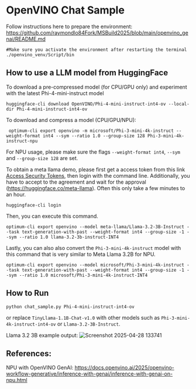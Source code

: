 # OpenVINO Chat Sample

Follow instructions here to prepare the environment:
https://github.com/raymondlo84Fork/MSBuild2025/blob/main/openvino_genai/README.md

```
#Make sure you activate the environment after restarting the terminal
./openvino_venv/Script/bin
```

## How to use a LLM model from HuggingFace

To download a pre-compressed model (for CPU/GPU only) and experiment with the latest Phi-4-mini-instruct model
```
huggingface-cli download OpenVINO/Phi-4-mini-instruct-int4-ov --local-dir Phi-4-mini-instruct-int4-ov
```

To download and compress a model (CPU/GPU/NPU):
```
 optimum-cli export openvino -m microsoft/Phi-3-mini-4k-instruct --weight-format int4 --sym --ratio 1.0 --group-size 128 Phi-3-mini-4k-instruct-npu
```
For NPU usage, please make sure the flags `--weight-format int4`, `--sym` and `--group-size 128` are set.

To obtain a meta llama demo, please first get a access token from this link [Access Security Tokens](https://huggingface.co/docs/hub/en/security-tokens), then login with the command line. Additionally, you have to accept to the agreement and wait for the approval (https://huggingface.co/meta-llama). Often this only take a few minutes to an hour.

```
huggingface-cli login
```
Then, you can execute this command. 
```
optimum-cli export openvino --model meta-llama/Llama-3.2-3B-Instruct --task text-generation-with-past --weight-format int4 --group-size -1 --sym --ratio 1.0 llama-3.2-3b-instruct-INT4
```

Lastly, you can also also convert the `Phi-3-mini-4k-instruct` model with this command that is very similar to Meta Llama 3.2B for NPU. 
```
optimum-cli export openvino --model microsoft/Phi-3-mini-4k-instruct --task text-generation-with-past --weight-format int4 --group-size -1 --sym --ratio 1.0 microsoft/Phi-3-mini-4k-instruct-INT4
```

## How to Run

```
python chat_sample.py Phi-4-mini-instruct-int4-ov
```
or replace `TinyLlama-1.1B-Chat-v1.0` with other models such as `Phi-3-mini-4k-instruct-int4-ov` or `Llama-3.2-3B-Instruct`.

Llama 3.2 3B example output:
![Screenshot 2025-04-28 133741](https://github.com/user-attachments/assets/532f6d66-2cc4-4a29-b71c-9c15f3716e7e)

## References:
NPU with OpenVINO GenAI: https://docs.openvino.ai/2025/openvino-workflow-generative/inference-with-genai/inference-with-genai-on-npu.html

